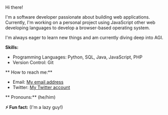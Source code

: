 Hi there!

I'm a software developer passionate about building web applications.  Currently, I'm working on a personal project using JavaScript other web developing languages to develop a browser-based operating system. 

I'm always eager to learn new things and am currently diving deep into AGI.

**Skills:**

* Programming Languages:  Python, SQL, Java, JavaScript, PHP
* Version Control: Git


** How to reach me:**

* Email: [My email address](mailto:nadeeshafernando2020@gmail.com)
* Twitter: [My Twitter account](https://twitter.com/Nadeesh78909401)

** Pronouns:** (he/him)

**⚡ Fun fact:** (I'm a lazy guy!)
